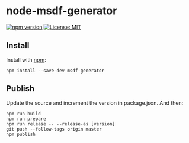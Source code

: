 # node-msdf-generator
[![npm version](https://badge.fury.io/js/msdf-generator.svg)](https://badge.fury.io/js/msdf-generator)
[![License: MIT](https://img.shields.io/badge/License-MIT-yellow.svg)](https://opensource.org/licenses/MIT)

## Install

Install with [npm](https://www.npmjs.com/):

    npm install --save-dev msdf-generator


## Publish

Update the source and increment the version in package.json.
And then:

    npm run build
    npm run prepare
    npm run release -- --release-as [version]
    git push --follow-tags origin master
    npm publish